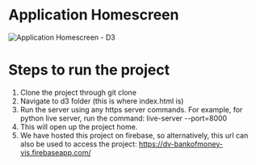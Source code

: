 
# Application Homescreen
![Application Homescreen - D3](img/dashboard.png)

# Steps to run the project
1) Clone the project through git clone
2) Navigate to d3 folder (this is where index.html is)
3) Run the server using any https server commands. For example, for python live server, run the command: 
live-server --port=8000
4) This will open up the project home.
5) We have hosted this project on firebase, so alternatively, this url can also be used to access the project:
https://dv-bankofmoney-vis.firebaseapp.com/
